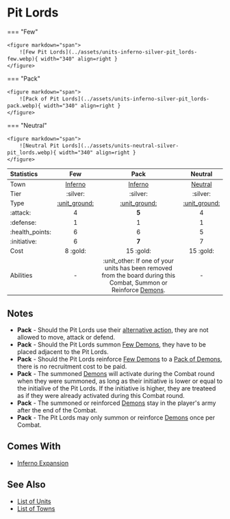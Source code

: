 # Pit Lords

=== "Few"

    <figure markdown="span">
        ![Few Pit Lords](../assets/units-inferno-silver-pit_lords-few.webp){ width="340" align=right }
    </figure>

=== "Pack"

    <figure markdown="span">
        ![Pack of Pit Lords](../assets/units-inferno-silver-pit_lords-pack.webp){ width="340" align=right }
    </figure>

=== "Neutral"

    <figure markdown="span">
        ![Neutral Pit Lords](../assets/units-neutral-silver-pit_lords.webp){ width="340" align=right }
    </figure>


| Statistics | Few | Pack | Neutral |
| :--- | :---: | :---: | :---: |
| Town | [Inferno](../towns/inferno.md) | [Inferno](../towns/inferno.md) | [Neutral](../towns/neutral.md) |
| Tier | :silver: | :silver: | :silver: |
| Type | [:unit_ground:](../keywords/ground_unit.md) | [:unit_ground:](../keywords/ground_unit.md) | [:unit_ground:](../keywords/ground_unit.md) |
| :attack: | 4 | **5** | 4 |
| :defense: | 1 | 1 | 1 |
| :health_points: | 6 | 6 | 5 |
| :initiative: | 6 | **7** | 7 |
| Cost | 8 :gold: | 15 :gold: | 15 :gold: |
| Abilities | - | :unit_other: If one of your units has been removed from the board during this Combat, Summon or Reinforce [Demons](demons.md). | - |


## Notes

- **Pack** - Should the Pit Lords use their [alternative action](../keywords/alternative_action.md), they are not allowed to move, attack or defend.
- **Pack** - Should the Pit Lords summon [Few Demons](demons.md), they have to be placed adjacent to the Pit Lords.
- **Pack** - Should the Pit Lords reinforce [Few Demons](demons.md) to a [Pack of Demons](demons.md), there is no recruitment cost to be paid.
- **Pack** - The summoned [Demons](demons.md) will activate during the Combat round when they were summoned, as long as their initiative is lower or equal to the initialive of the Pit Lords. If the initiative is higher, they are treateed as if they were already activated during this Combat round.
- **Pack** - The summoned or reinforced [Demons](demons.md) stay in the player's army after the end of the Combat.
- **Pack** - The Pit Lords may only summon or reinforce [Demons](demons.md) once per Combat.


## Comes With

- [Inferno Expansion](../content/inferno_expansion.md)


## See Also

- [List of Units](index.md)
- [List of Towns](../towns/index.md)